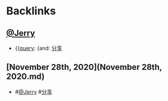 
# Backlinks
## [@Jerry](@Jerry.md)
- {{[query](query.md): {and: [分享](分享.md)

## [November 28th, 2020](November 28th, 2020.md)
-  #[@Jerry](@Jerry.md) #[分享](分享.md)

